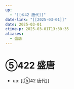 ```yaml
---
up:
  - "[[⑤42 唐代]]"
date-link: "[[2025-03-01]]"
date: 2025-03-01
ctime-p: 2025-03-01T13:30:35
aliases:
  - 盛唐
---
```


# ⑤422 盛唐

- up: [[⑤42 唐代]]
